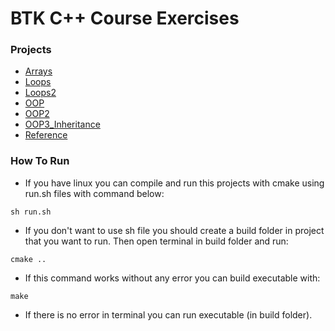# BTK C++ Course Exercises

### Projects

- [Arrays](https://github.com/HBA114/C-CPP_exercises/tree/main/BTK/Arrays)
- [Loops](https://github.com/HBA114/C-CPP_exercises/tree/main/BTK/Loops1)
- [Loops2](https://github.com/HBA114/C-CPP_exercises/tree/main/BTK/Loops2)
- [OOP](https://github.com/HBA114/C-CPP_exercises/tree/main/BTK/OOP)
- [OOP2](https://github.com/HBA114/C-CPP_exercises/tree/main/BTK/OOP2)
- [OOP3_Inheritance](https://github.com/HBA114/C-CPP_exercises/tree/main/BTK/OOP3_Inheritance)
- [Reference](https://github.com/HBA114/C-CPP_exercises/tree/main/BTK/Reference)

### How To Run

- If you have linux you can compile and run this projects with cmake using run.sh files with command below:

```
sh run.sh
```

- If you don't want to use sh file you should create a build folder in project that you want to run. Then open terminal in build folder and run:

```
cmake ..
```

- If this command works without any error you can build executable with:

```
make
```

- If there is no error in terminal you can run executable (in build folder).